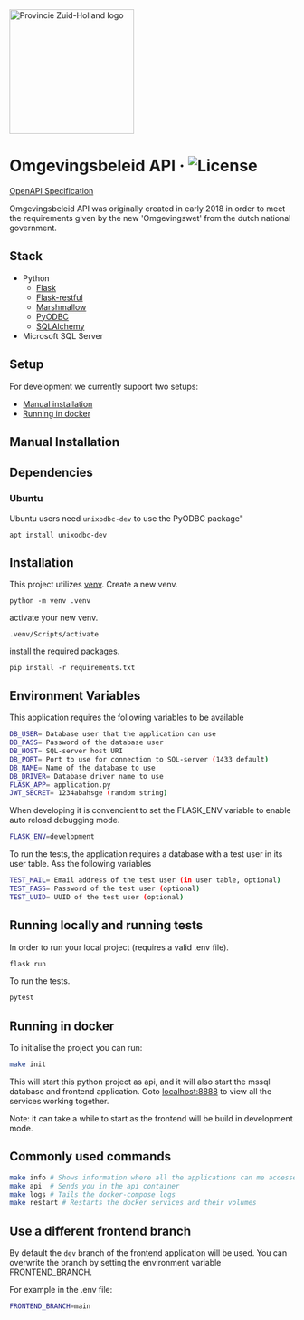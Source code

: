 <img src="https://www.zuid-holland.nl/publish/pages/26873/pzh_basislogo_rgb_1_0.svg" alt="Provincie Zuid-Holland logo" width="220px">

# Omgevingsbeleid API · ![License](https://img.shields.io/github/license/Provincie-Zuid-Holland/Omgevingsbeleid-API)

[OpenAPI Specification](https://provincie-zuid-holland.github.io/Omgevingsbeleid-API/) 

Omgevingsbeleid API was originally created in early 2018 in order to meet the requirements
given by the new 'Omgevingswet' from the dutch national government.

## Stack
- Python
    + [Flask](http://flask.pocoo.org/)
    + [Flask-restful](https://github.com/flask-restful/flask-restful)
    + [Marshmallow](http://marshmallow.readthedocs.io/en/3.0/)
    + [PyODBC](https://github.com/mkleehammer/pyodbc)
    + [SQLAlchemy](https://github.com/sqlalchemy/sqlalchemy)
- Microsoft SQL Server

## Setup

For development we currently support two setups:
- [Manual installation](#manual-installation)
- [Running in docker](#running-in-docker)

## Manual Installation

## Dependencies

### Ubuntu

Ubuntu users need `unixodbc-dev` to use the PyODBC package"
```
apt install unixodbc-dev
```

## Installation
This project utilizes [venv](https://docs.python.org/3/tutorial/venv.html). Create a new venv.
```shell
python -m venv .venv
```
activate your new venv.
```shell
.venv/Scripts/activate
```
install the required packages.
```shell
pip install -r requirements.txt
```

## Environment Variables
This application requires the following variables to be available
``` bash
DB_USER= Database user that the application can use
DB_PASS= Password of the database user
DB_HOST= SQL-server host URI
DB_PORT= Port to use for connection to SQL-server (1433 default)
DB_NAME= Name of the database to use
DB_DRIVER= Database driver name to use
FLASK_APP= application.py
JWT_SECRET= 1234abahsge (random string)
```
When developing it is convencient to set the FLASK_ENV variable to enable auto reload debugging mode.

```bash
FLASK_ENV=development
```
To run the tests, the application requires a database with a test user in its user table.
Ass the following variables
```bash
TEST_MAIL= Email address of the test user (in user table, optional)
TEST_PASS= Password of the test user (optional)
TEST_UUID= UUID of the test user (optional)
```

## Running locally and running tests
In order to run your local project (requires a valid .env file).
```bash
flask run
```

To run the tests.
```bash
pytest
```

## Running in docker

To initialise the project you can run:
```bash
make init
```

This will start this python project as api, and it will also start the mssql database and frontend application.
Goto [localhost:8888](http://localhost:8888) to view all the services working together.

Note: it can take a while to start as the frontend will be build in development mode.

## Commonly used commands

```bash
make info # Shows information where all the applications can me accessed.
make api  # Sends you in the api container
make logs # Tails the docker-compose logs
make restart # Restarts the docker services and their volumes
```

## Use a different frontend branch

By default the `dev` branch of the frontend application will be used.
You can overwrite the branch by setting the environment variable FRONTEND_BRANCH.

For example in the .env file:
```bash
FRONTEND_BRANCH=main
```